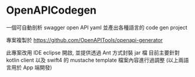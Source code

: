 # OpenAPICodegen

一個可自動剖析 swagger open API yaml 並產出各種語言的 code gen project

專案複製於
https://github.com/OpenAPITools/openapi-generator

此專案改用 IDE eclipse 開啟, 並提供透過 Ant 方式封裝 jar 檔
目前主要針對 kotlin client 以及 swift4 的 mustache template 檔案內容進行過調整
(以上兩語言用於 App 端開發)

